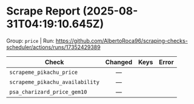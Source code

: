 # Scrape Report (2025-08-31T04:19:10.645Z)

Group: `price`  |  Run: https://github.com/AlbertoRoca96/scraping-checks-scheduler/actions/runs/17352429389

| Check | Changed | Keys | Error |
|---|:---:|:--|:--|
| `scrapeme_pikachu_price` | — |  |  |
| `scrapeme_pikachu_availability` | — |  |  |
| `psa_charizard_price_gem10` | — |  |  |
